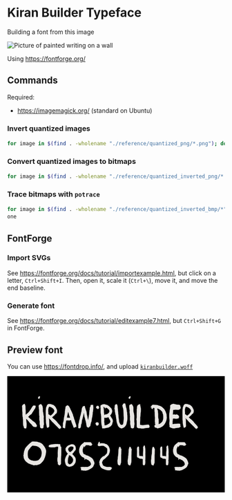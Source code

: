 # Kiran Builder Typeface

Building a font from this image

![Picture of painted writing on a wall](./reference/total.png)

Using <https://fontforge.org/>

## Commands

Required:

- <https://imagemagick.org/> (standard on Ubuntu)

### Invert quantized images

```bash
for image in $(find . -wholename "./reference/quantized_png/*.png"); do convert $image -channel RGB -negate ./reference/quantized_inverted_png/$(basename $image);
```

### Convert quantized images to bitmaps

```bash
for image in $(find . -wholename "./reference/quantized_inverted_png/*.png"); do convert $image ./reference/quantized_inverted_bmp/$(basename ${image%.*}).bmp; done
```

### Trace bitmaps with `potrace`

```bash
for image in $(find . -wholename "./reference/quantized_inverted_bmp/*"); do potrace --svg $image -o "./reference/traced/$(basename ${image%.*}).svg"; d
one
```

## FontForge

### Import SVGs

See <https://fontforge.org/docs/tutorial/importexample.html>, but click on a letter, `Ctrl+Shift+I`. Then, open it, scale it (`Ctrl+\`), move it, and move the end baseline.

### Generate font

See <https://fontforge.org/docs/tutorial/editexample7.html>, but `Ctrl+Shift+G` in FontForge.

## Preview font

You can use <https://fontdrop.info/>, and upload [`kiranbuilder.woff`](./kiranbuilder.woff)

![Preview of font](images/font-preview.png)

